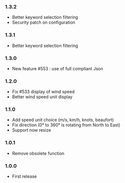 ### 1.3.2
* Better keyword selection filtering
* Security patch on configuration

### 1.3.1
* Better keyword selection filtering

### 1.3.0
* New feature #553 : use of full compliant Json

### 1.2.0
* Fix #533 display of wind speed
* Better wind speed unit display

### 1.1.0
* Add speed unit choice (m/s, km/h, knots, beaufort)
* Fix direction (0° to 360° is rotating from North to East)
* Support now resize

### 1.0.1
* Remove obsolete function

### 1.0.0
* First release